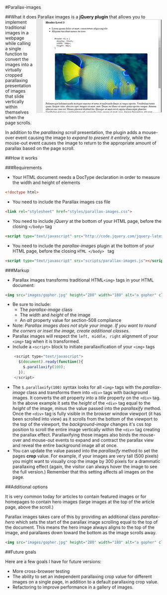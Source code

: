 #Parallax-images

##What it does
<img src="https://github.com/enginpost/parallax-images/blob/master/readme/readme-sample.png" alt="sample of parallax image" style="float:right;border:1px solid #ccc;margin: 0 0 10px 10px;">
Parallax images is a **jQuery plugin** that allows you to implement traditional images
in a webpage while calling a single function  to convert the images into a virtually cropped parallaxing
presentation of images that slide vertically within themselves when the page scrolls.

In addition to the *parallaxing scroll* presentation, the plugin adds a mouse-over event
causing the image to *expand to present it entirely*, while the mouse-out event causes
the image to return to the appropriate amount of parallax based on the page scroll.

##How it works

###Requirements

* Your HTML document needs a DocType declaration in order to measure the width and height of elements
```HTML
<!doctype html>
```
* You need to include the Parallax images css file
```HTML
<link rel="stylesheet" href="styles/parallax-images.css">
``` 
* You need to include *jQuery* at the bottom of your HTML page, before the closing ````</body>```` tag
```HTML 
<script type="text/javascript" src="http://code.jquery.com/jquery-latest.min.js"></script> 
``` 
* You need to include the *parallax-images* plugin at the bottom of your HTML page, before the closing ```HTML </body> ``` tag
```HTML 
<script type="text/javascript" src="scripts/parallax-images.js"></script> 
``` 

###Markup

* Parallax images transforms traditional HTML````<img>```` tags in your HTML document:
```HTML
<img src="images/gopher.jpg" height="280" width="180" alt="a gopher" class="parallax-image" align="right">
```

  * Be sure to include:
      * The *parallax-image* class
      * The *width* and *height* of the image
      * An *alt* property value for section-508 compliance
  * Note: *Parallax images does not style your image. If you want to round the corners or inset the image, create additional classes.* 
  * Parallax images will respect the ````left, middle, right```` alignment of your ````<img>```` tag when it is transformed.
  * Include a ````<script>```` block to initiate parallaxification of your ````<img>```` tags
```JavaScript
    <script type="text/javascript">
      $(document).ready(function(){
        $.parallaxify(100);
      });
    </script>
```
  * The ````$.parallaxify(100)```` syntax looks for all ````<img>```` tags with the *parallax-image* class and transforms them into ````<div>```` tags with background images. It converts the *alt* property into a *title* property on the ````<div>```` tag. In the above example it sets the *height* of the ````<div>```` tag equal to the *height* of the image, minus the value passed into the *parallaxify* method. Once the ````<div>```` tag is fully visible in the browser window viewport (it has been scrolled into view) as it scrolls from the bottom of the viewport to the top of the viewport, the *background-image* changes it's css *top* position to scroll the entire image vertically within the ````<div>```` tag creating the parallax effect. Parallaxifying those images also binds the mouse-over and mouse-out events to expand and contract the parallax view and reveal the entire background image all at once.
  * You can update the value passed into the *parallaxify* method to set the pages **crop** value. For example, if your images are very tall (500 pixels) you might want to visually crop the image by 300 pixels for a drammatic parallaxing effect (again, the visitor can always hover the image to see the full version.) Remember that this setting affects all images on the page.

##Additional options

It is very common today for articles to contain featured images or for homepages to contain hero images (large images at the top of the article page, above the scroll.) 

Parallax images takes care of this by providing an additional class *parallax-hero* which sets the start of the parallax image scrolling equal to the top of the document. This means the hero image always aligns to the top of the image, and parallaxes down toward the bottom as the image scrolls away. 

```HTML
<img src="images/gopher.jpg" height="280" width="180" alt="a gopher" class="parallax-image parallax-hero" align="right">
```

##Future goals

Here are a few goals I have for future versions:

* More cross-browser testing
* The ability to set an independent parallaxing crop value for different images on a single page, in addition to a default parallaxing crop value.
* Refactoring to improve performance in a gallery of images.
